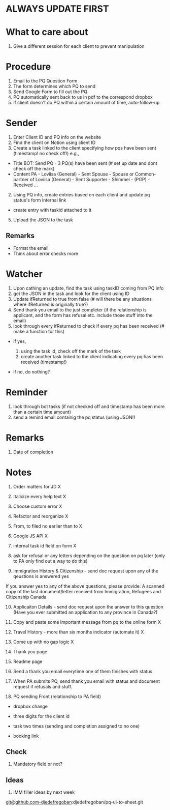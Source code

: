 # ALWAYS UPDATE FIRST

# What to care about
1. Give a different session for each client to prevent manipulation

# Procedure
1. Email to the PQ Question Form
2. The form determines which PQ to send
3. Send Google Form to fill out the PQ
4. PQ automatically sent back to us in pdf to the correspond dropbox
5. if client doesn't do PQ within a certain amount of time, auto-follow-up

# Sender
1. Enter Client ID and PQ info on the website
3. Find the client on Notion using client ID
4. Create a task linked to the client specifying how pqs have been sent (timestamp! no check off!)
e.g.,
- Title
BOT: Send PQ - 3 PQ(s) have been sent (# set up date and dont check off the mark)
- Content
PA - Loviisa (General) - Sent
Spouse - Spouse or Common-partner of Loviisa (General) - Sent
Supporter - Shimmel - (PGP) - Received
...

2. Using PQ info, create entries based on each client and update pq status's form internal link
- create entry with taskid attached to it
5. Upload the JSON to the task

## Remarks
- Format the email
- Think about error checks more

# Watcher
1. Upon cathing an update, find the task using taskID coming from PQ info
2. get the JSON in the task and look for the client using ID
3. Update ifReturned to true from false (# will there be any situations where ifReturned is originally true?)
4. Send thank you email to the just completer (if the relationship is applicant, and the form has refusal etc. include those stuff into the email)
4. look through every ifReturned to check if every pq has been received (# make a function for this)
- if yes,
	1. using the task id, check off the mark of the task
	2. create another task linked to the client indicating every pq has been received (timestamp!)

- if no,
	do nothing?

# Reminder
1. look through bot tasks (if not checked off and timestamp has been more than a certain time amount)
2. send a remind email containig the pq status (using JSON!)

# Remarks
1. Date of completion

# Notes

1. Order matters for JD X

2. Italicize every help text X

3. Choose custom error X

4. Refactor and reorganize X

5. From, to filed no earlier than to X

6. Google JS API X

7. internal task id field on form X

8. ask for refusal or any letters depending on the question on pq later (only to PA only find out a way to do this)

9. Immigration History & Citizenship - send doc request upon any of the qeustions is answered yes

If you answer yes to any of the above questions, please provide: A scanned copy of the last document/letter received from Immigration, Refugees and Citizenship Canada

10. Applicaiton Details - send doc request upon the answer to this question (Have you ever submitted an application to any province in Canada?)

11. Copy and paste some important message from pq to the online form X

12. Travel History - more than six months indicator (automate it) X

13. Come up with no gap logic X

14. Thank you page

15. Readme page

17. Send a thank you email everytime one of them finishes with status

17. When PA submits PQ, send thank you email with status and document request if refusals and stuff.

18. PQ sending Front (relationship to PA field)

- dropbox change

- three digits for the client id

- task two times (sending and completion assigned to no one)

- booking link

## Check

1. Mandatory field or not?

## Ideas

1. IMM filler ideas by next week




git@github.com-djedefregoban:djedefregoban/pq-ui-to-sheet.git
